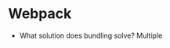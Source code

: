 # Webpack
* What solution does bundling solve? Multiple <script /> tags in an index.html
* Show simple bundling
* Show a loader, using JSX
* Show a plugin, such as UglifyJsPlugin
